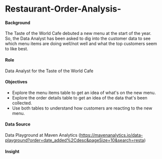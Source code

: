 # Restaurant-Order-Analysis-

#### **Background**  
The Taste of the World Cafe debuted a new menu at the start of the year. So, the Data Analyst has been asked to dig into the customer data to see which menu items are doing well/not well and what the top customers seem to like best.  

#### **Role**  
Data Analyst for the Taste of the World Cafe  

#### **Objectives**  
- Explore the menu items table to get an idea of what's on the new menu.  
- Explore the order details table to get an idea of the data that's been collected.  
- Use both tables to understand how customers are reacting to the new menu.  

#### **Data Source**  
Data Playground at Maven Analytics (https://mavenanalytics.io/data-playground?order=date_added%2Cdesc&pageSize=10&search=resta)

#### Insight
